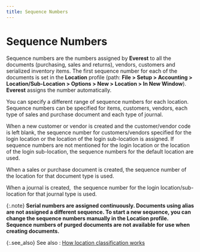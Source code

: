 ```yaml
---
title: Sequence Numbers
---
```


# Sequence Numbers


Sequence numbers are the numbers assigned by **Everest**  to all the documents (purchasing, sales and returns), vendors, customers  and serialized inventory items. The first sequence number for each of  the documents is set in the **Location**  profile (path: **File &gt; Setup &gt; Accounting 
 &gt; Location/Sub-Location &gt; Options &gt; New &gt; Location &gt; In 
 New Window**). **Everest** assigns  the number automatically.


You can specify a different range of sequence numbers for each location.  Sequence numbers can be specified for items, customers, vendors, each  type of sales and purchase document and each type of journal.


When a new customer or vendor is created and the customer/vendor code  is left blank, the sequence number for customers/vendors specified for  the login location or the location of the login sub-location is assigned.  If sequence numbers are not mentioned for the login location or the location  of the login sub-location, the sequence numbers for the default location  are used.


When a sales or purchase document is created, the sequence number of  the location for that document type is used.


When a journal is created,  the  sequence number for the login location/sub-location for that journal type  is used.


{:.note}
**Serial numbers are assigned continuously.  Documents using alias are not assigned a different sequence. To start  a new sequence, you can change the sequence numbers manually in the **Location** profile. Sequence numbers of  purged documents are not available for use when creating documents.**


{:.see_also}
See also
: [How  location classification works]({{site.sc_baseurl}}/options/locations-and-sub-locations/how_departmentalization_works.html)
